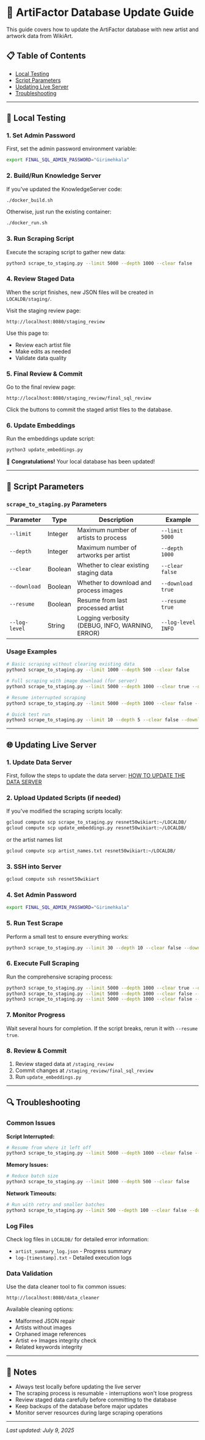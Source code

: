 # 🎨 ArtiFactor Database Update Guide

This guide covers how to update the ArtiFactor database with new artist and artwork data from WikiArt.

## 📋 Table of Contents

- [Local Testing](#-local-testing)
- [Script Parameters](#-script-parameters)
- [Updating Live Server](#-updating-live-server)
- [Troubleshooting](#-troubleshooting)

---

## 🧪 Local Testing

### 1. Set Admin Password

First, set the admin password environment variable:

```bash
export FINAL_SQL_ADMIN_PASSWORD="Girimehkala"
```

### 2. Build/Run Knowledge Server

If you've updated the KnowledgeServer code:

```bash
./docker_build.sh
```

Otherwise, just run the existing container:

```bash
./docker_run.sh
```

### 3. Run Scraping Script

Execute the scraping script to gather new data:

```bash
python3 scrape_to_staging.py --limit 5000 --depth 1000 --clear false
```

### 4. Review Staged Data

When the script finishes, new JSON files will be created in `LOCALDB/staging/`.

Visit the staging review page:
```
http://localhost:8080/staging_review
```

Use this page to:
- Review each artist file
- Make edits as needed
- Validate data quality

### 5. Final Review & Commit

Go to the final review page:
```
http://localhost:8080/staging_review/final_sql_review
```

Click the buttons to commit the staged artist files to the database.

### 6. Update Embeddings

Run the embeddings update script:

```bash
python3 update_embeddings.py
```

🎉 **Congratulations!** Your local database has been updated!

---

## 🔧 Script Parameters

### `scrape_to_staging.py` Parameters

| Parameter | Type | Description | Example |
|-----------|------|-------------|---------|
| `--limit` | Integer | Maximum number of artists to process | `--limit 5000` |
| `--depth` | Integer | Maximum number of artworks per artist | `--depth 1000` |
| `--clear` | Boolean | Whether to clear existing staging data | `--clear false` |
| `--download` | Boolean | Whether to download and process images | `--download true` |
| `--resume` | Boolean | Resume from last processed artist | `--resume true` |
| `--log-level` | String | Logging verbosity (DEBUG, INFO, WARNING, ERROR) | `--log-level INFO` |

### Usage Examples

```bash
# Basic scraping without clearing existing data
python3 scrape_to_staging.py --limit 1000 --depth 500 --clear false

# Full scraping with image download (for server)
python3 scrape_to_staging.py --limit 5000 --depth 1000 --clear true --download true

# Resume interrupted scraping
python3 scrape_to_staging.py --limit 5000 --depth 1000 --clear false --resume true

# Quick test run
python3 scrape_to_staging.py --limit 10 --depth 5 --clear false --download false
```

---

## 🌐 Updating Live Server

### 1. Update Data Server

First, follow the steps to update the data server:
[HOW TO UPDATE THE DATA SERVER](https://www.notion.so/HOW-TO-UPDATE-THE-DATA-SERVER-19d54b0f0b1f80379552f031ac2cc437?pvs=21)

### 2. Upload Updated Scripts (if needed)

If you've modified the scraping scripts locally:

```bash
gcloud compute scp scrape_to_staging.py resnet50wikiart:~/LOCALDB/
gcloud compute scp update_embeddings.py resnet50wikiart:~/LOCALDB/
```
or the artist names list
```bash
gcloud compute scp artist_names.txt resnet50wikiart:~/LOCALDB/
```

### 3. SSH into Server

```bash
gcloud compute ssh resnet50wikiart
```

### 4. Set Admin Password

```bash
export FINAL_SQL_ADMIN_PASSWORD="Girimehkala"
```

### 5. Run Test Scrape

Perform a small test to ensure everything works:

```bash
python3 scrape_to_staging.py --limit 30 --depth 10 --clear false --download true
```

### 6. Execute Full Scraping

Run the comprehensive scraping process:

```bash
python3 scrape_to_staging.py --limit 5000 --depth 1000 --clear true --download true && \
python3 scrape_to_staging.py --limit 5000 --depth 1000 --clear false --download true && \
python3 scrape_to_staging.py --limit 5000 --depth 1000 --clear false --download true
```

### 7. Monitor Progress

Wait several hours for completion. If the script breaks, rerun it with `--resume true`.

### 8. Review & Commit

1. Review staged data at `/staging_review`
2. Commit changes at `/staging_review/final_sql_review`
3. Run `update_embeddings.py`

---

## 🔍 Troubleshooting

### Common Issues

**Script Interrupted:**
```bash
# Resume from where it left off
python3 scrape_to_staging.py --limit 5000 --depth 1000 --clear false --resume true
```

**Memory Issues:**
```bash
# Reduce batch size
python3 scrape_to_staging.py --limit 1000 --depth 500 --clear false
```

**Network Timeouts:**
```bash
# Run with retry and smaller batches
python3 scrape_to_staging.py --limit 500 --depth 100 --clear false --download true
```

### Log Files

Check log files in `LOCALDB/` for detailed error information:
- `artist_summary_log.json` - Progress summary
- `log-[timestamp].txt` - Detailed execution logs

### Data Validation

Use the data cleaner tool to fix common issues:
```
http://localhost:8080/data_cleaner
```

Available cleaning options:
- Malformed JSON repair
- Artists without images
- Orphaned image references
- Artist ↔ Images integrity check
- Related keywords integrity

---

## 📝 Notes

- Always test locally before updating the live server
- The scraping process is resumable - interruptions won't lose progress
- Review staged data carefully before committing to the database
- Keep backups of the database before major updates
- Monitor server resources during large scraping operations

---

*Last updated: July 9, 2025*
